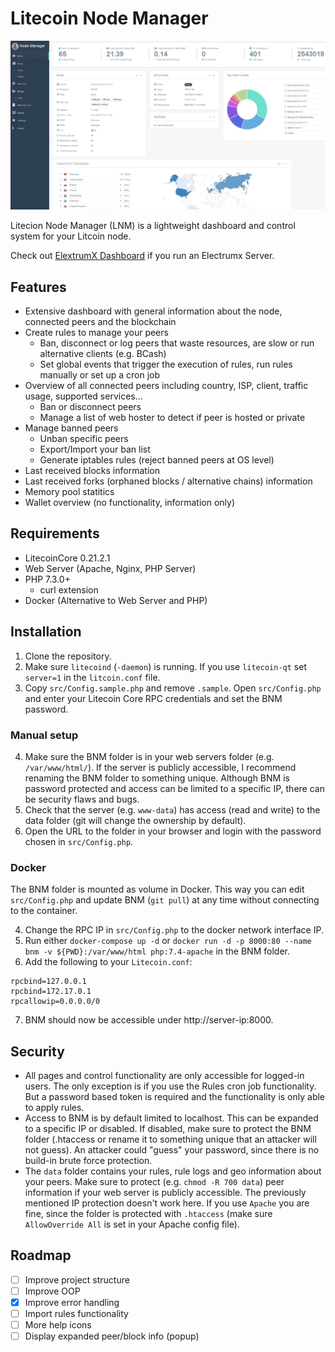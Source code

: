 # Litecoin Node Manager

![](https://github.com/MrLinnea/litecoin-node-manager/blob/master/LNM.JPG)

Litecion Node Manager (LNM) is a lightweight dashboard and control system for your Litcoin node. 

Check out [ElextrumX Dashboard](https://github.com/Mirobit/electrumx-dashboard) if you run an Electrumx Server.

## Features

- Extensive dashboard with general information about the node, connected peers and the blockchain
- Create rules to manage your peers
  - Ban, disconnect or log peers that waste resources, are slow or run alternative clients (e.g. BCash)
  - Set global events that trigger the execution of rules, run rules manually or set up a cron job
- Overview of all connected peers including country, ISP, client, traffic usage, supported services...
  - Ban or disconnect peers
  - Manage a list of web hoster to detect if peer is hosted or private
- Manage banned peers
  - Unban specific peers
  - Export/Import your ban list
  - Generate iptables rules (reject banned peers at OS level)
- Last received blocks information
- Last received forks (orphaned blocks / alternative chains) information
- Memory pool statitics
- Wallet overview (no functionality, information only)

## Requirements

- LitecoinCore 0.21.2.1
- Web Server (Apache, Nginx, PHP Server)
- PHP 7.3.0+
  - curl extension
- Docker (Alternative to Web Server and PHP)

## Installation

1. Clone the repository.
2. Make sure `litecoind` (`-daemon`) is running. If you use `litecoin-qt` set `server=1` in the `litcoin.conf` file.
3. Copy `src/Config.sample.php` and remove `.sample`. Open `src/Config.php` and enter your Litecoin Core RPC credentials and set the BNM password.

### Manual setup

4. Make sure the BNM folder is in your web servers folder (e.g. `/var/www/html/`). If the server is publicly accessible, I recommend renaming the BNM folder to something unique. Although BNM is password protected and access can be limited to a specific IP, there can be security flaws and bugs.
5. Check that the server (e.g. `www-data`) has access (read and write) to the data folder (git will change the ownership by default).
6. Open the URL to the folder in your browser and login with the password chosen in `src/Config.php`.

### Docker

The BNM folder is mounted as volume in Docker. This way you can edit `src/Config.php` and update BNM (`git pull`) at any time without connecting to the container.

4. Change the RPC IP in `src/Config.php` to the docker network interface IP.
5. Run either `docker-compose up -d` or `docker run -d -p 8000:80 --name bnm -v ${PWD}:/var/www/html php:7.4-apache` in the BNM folder. 
6. Add the following to your `Litecoin.conf`: 
```
rpcbind=127.0.0.1 
rpcbind=172.17.0.1 
rpcallowip=0.0.0.0/0
```
7. BNM should now be accessible under http://server-ip:8000. 

## Security

- All pages and control functionality are only accessible for logged-in users. The only exception is if you use the Rules cron job functionality. But a password based token is required and the functionality is only able to apply rules.
- Access to BNM is by default limited to localhost. This can be expanded to a specific IP or disabled. If disabled, make sure to protect the BNM folder (.htaccess or rename it to something unique that an attacker will not guess). An attacker could "guess" your password, since there is no build-in brute force protection.
- The `data` folder contains your rules, rule logs and geo information about your peers. Make sure to protect (e.g. `chmod -R 700 data`) peer information if your web server is publicly accessible. The previously mentioned IP protection doesn't work here. If you use `Apache` you are fine, since the folder is protected with `.htaccess` (make sure `AllowOverride All` is set in your Apache config file).

## Roadmap

- [ ] Improve project structure
- [ ] Improve OOP
- [x] Improve error handling
- [ ] Import rules functionality
- [ ] More help icons
- [ ] Display expanded peer/block info (popup)
